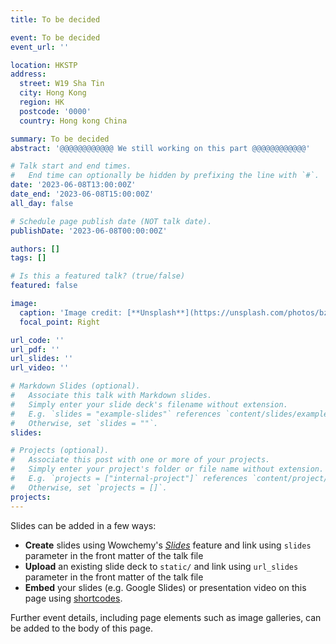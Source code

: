 ```yaml
---
title: To be decided

event: To be decided
event_url: ''

location: HKSTP
address:
  street: W19 Sha Tin
  city: Hong Kong
  region: HK
  postcode: '0000'
  country: Hong kong China

summary: To be decided
abstract: '@@@@@@@@@@@@ We still working on this part @@@@@@@@@@@@'

# Talk start and end times.
#   End time can optionally be hidden by prefixing the line with `#`.
date: '2023-06-08T13:00:00Z'
date_end: '2023-06-08T15:00:00Z'
all_day: false

# Schedule page publish date (NOT talk date).
publishDate: '2023-06-08T00:00:00Z'

authors: []
tags: []

# Is this a featured talk? (true/false)
featured: false

image:
  caption: 'Image credit: [**Unsplash**](https://unsplash.com/photos/bzdhc5b3Bxs)'
  focal_point: Right

url_code: ''
url_pdf: ''
url_slides: ''
url_video: ''

# Markdown Slides (optional).
#   Associate this talk with Markdown slides.
#   Simply enter your slide deck's filename without extension.
#   E.g. `slides = "example-slides"` references `content/slides/example-slides.md`.
#   Otherwise, set `slides = ""`.
slides:

# Projects (optional).
#   Associate this post with one or more of your projects.
#   Simply enter your project's folder or file name without extension.
#   E.g. `projects = ["internal-project"]` references `content/project/deep-learning/index.md`.
#   Otherwise, set `projects = []`.
projects:
---
```


Slides can be added in a few ways:

- **Create** slides using Wowchemy's [_Slides_](https://wowchemy.com/docs/managing-content/#create-slides) feature and link using `slides` parameter in the front matter of the talk file
- **Upload** an existing slide deck to `static/` and link using `url_slides` parameter in the front matter of the talk file
- **Embed** your slides (e.g. Google Slides) or presentation video on this page using [shortcodes](https://wowchemy.com/docs/writing-markdown-latex/).

Further event details, including page elements such as image galleries, can be added to the body of this page.

